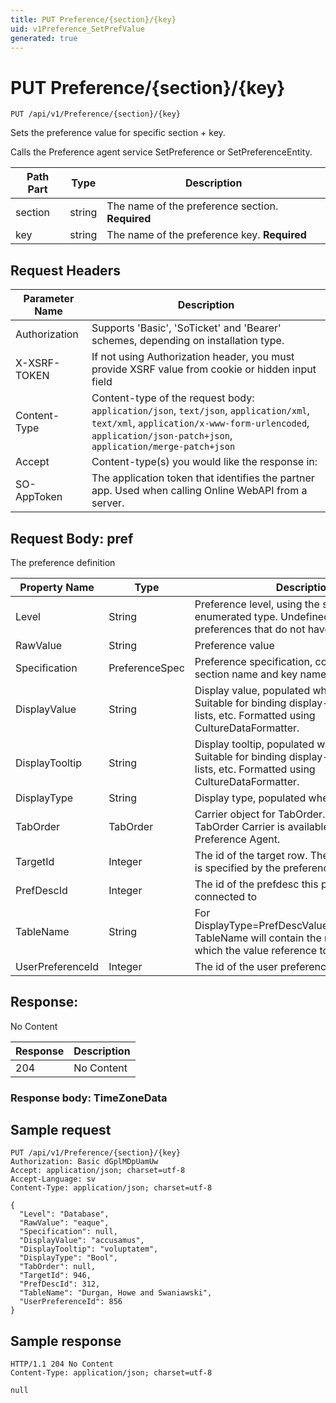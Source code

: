 ```yaml
---
title: PUT Preference/{section}/{key}
uid: v1Preference_SetPrefValue
generated: true
---
```


# PUT Preference/{section}/{key}

```http
PUT /api/v1/Preference/{section}/{key}
```

Sets the preference value for specific section + key.


Calls the Preference agent service SetPreference or SetPreferenceEntity.





| Path Part | Type | Description |
|-----------|------|-------------|
| section | string | The name of the preference section. **Required** |
| key | string | The name of the preference key. **Required** |



## Request Headers

| Parameter Name | Description |
|----------------|-------------|
| Authorization  | Supports 'Basic', 'SoTicket' and 'Bearer' schemes, depending on installation type. |
| X-XSRF-TOKEN   | If not using Authorization header, you must provide XSRF value from cookie or hidden input field |
| Content-Type | Content-type of the request body: `application/json`, `text/json`, `application/xml`, `text/xml`, `application/x-www-form-urlencoded`, `application/json-patch+json`, `application/merge-patch+json` |
| Accept         | Content-type(s) you would like the response in:  |
| SO-AppToken | The application token that identifies the partner app. Used when calling Online WebAPI from a server. |

## Request Body: pref 

The preference definition 

| Property Name | Type |  Description |
|----------------|------|--------------|
| Level | String | Preference level, using the standard enumerated type. Undefined is returned for preferences that do not have a current setting. |
| RawValue | String | Preference value |
| Specification | PreferenceSpec | Preference specification, consisting of the section name and key name |
| DisplayValue | String | Display value, populated when asked for. Suitable for binding display-datasource in lists, etc. Formatted using CultureDataFormatter. |
| DisplayTooltip | String | Display tooltip, populated when asked for. Suitable for binding display-datasource in lists, etc. Formatted using CultureDataFormatter. |
| DisplayType | String | Display type, populated when asked for. |
| TabOrder | TabOrder | Carrier object for TabOrder. Services for the TabOrder Carrier is available from the <see cref="T:SuperOffice.CRM.Services.IPreferenceAgent">Preference Agent</see>. |
| TargetId | Integer | The id of the target row. The table it points at is specified by the preference type. |
| PrefDescId | Integer | The id of the prefdesc this preference is connected to |
| TableName | String | For DisplayType=PrefDescValueType.ListTableRef, TableName will contain the name of the table which the value reference to. |
| UserPreferenceId | Integer | The id of the user preference |

## Response:

No Content

| Response | Description |
|----------------|-------------|
| 204 | No Content |

### Response body: TimeZoneData


## Sample request

```http!
PUT /api/v1/Preference/{section}/{key}
Authorization: Basic dGplMDpUamUw
Accept: application/json; charset=utf-8
Accept-Language: sv
Content-Type: application/json; charset=utf-8

{
  "Level": "Database",
  "RawValue": "eaque",
  "Specification": null,
  "DisplayValue": "accusamus",
  "DisplayTooltip": "voluptatem",
  "DisplayType": "Bool",
  "TabOrder": null,
  "TargetId": 946,
  "PrefDescId": 312,
  "TableName": "Durgan, Howe and Swaniawski",
  "UserPreferenceId": 856
}
```

## Sample response

```http_
HTTP/1.1 204 No Content
Content-Type: application/json; charset=utf-8

null
```